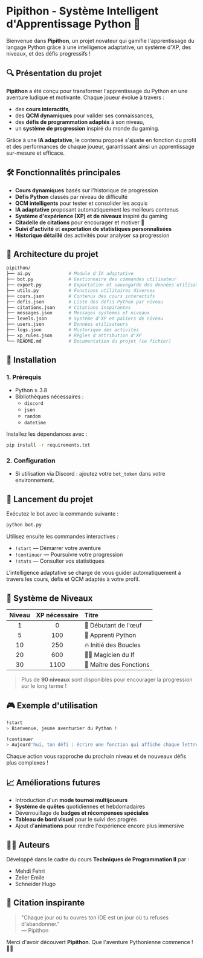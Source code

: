# Pipithon - Système Intelligent d'Apprentissage Python 🚀

Bienvenue dans **Pipithon**, un projet novateur qui gamifie l'apprentissage du langage Python grâce à une intelligence adaptative, un système d'XP, des niveaux, et des défis progressifs !

## 🔍 Présentation du projet
**Pipithon** a été conçu pour transformer l'apprentissage du Python en une aventure ludique et motivante. Chaque joueur évolue à travers :

- des **cours interactifs**,
- des **QCM dynamiques** pour valider ses connaissances,
- des **défis de programmation adaptés** à son niveau,
- un **système de progression** inspiré du monde du gaming.

Grâce à une **IA adaptative**, le contenu proposé s'ajuste en fonction du profil et des performances de chaque joueur, garantissant ainsi un apprentissage sur-mesure et efficace.

## 🛠️ Fonctionnalités principales
- **Cours dynamiques** basés sur l'historique de progression
- **Défis Python** classés par niveau de difficulté
- **QCM intelligents** pour tester et consolider les acquis
- **IA adaptative** proposant automatiquement les meilleurs contenus
- **Système d'expérience (XP) et de niveaux** inspiré du gaming
- **Citadelle de citations** pour encourager et motiver 🌈
- **Suivi d'activité** et **exportation de statistiques personnalisées**
- **Historique détaillé** des activités pour analyser sa progression

## 📁 Architecture du projet
```bash
pipithon/
├── ai.py              # Module d'IA adaptative
├── bot.py             # Gestionnaire des commandes utilisateur
├── export.py          # Exportation et sauvegarde des données utilisateur
├── utils.py           # Fonctions utilitaires diverses
├── cours.json         # Contenus des cours interactifs
├── defis.json         # Liste des défis Python par niveau
├── citations.json     # Citations inspirantes
├── messages.json      # Messages systèmes et niveaux
├── levels.json        # Système d'XP et paliers de niveau
├── users.json         # Données utilisateurs
├── logs.json          # Historique des activités
├── xp_rules.json      # Règles d'attribution d'XP
└── README.md          # Documentation du projet (ce fichier)
```

## 🔧 Installation

### 1. Prérequis
- Python ≥ 3.8
- Bibliothèques nécessaires :
  - `discord`
  - `json`
  - `random`
  - `datetime`

Installez les dépendances avec :

```bash
pip install -r requirements.txt
```

### 2. Configuration
- Si utilisation via Discord : ajoutez votre `bot_token` dans votre environnement.

## 🚀 Lancement du projet
Exécutez le bot avec la commande suivante :

```bash
python bot.py
```

Utilisez ensuite les commandes interactives :

- `!start` — Démarrer votre aventure
- `!continuer` — Poursuivre votre progression
- `!stats` — Consulter vos statistiques

L'intelligence adaptative se charge de vous guider automatiquement à travers les cours, défis et QCM adaptés à votre profil.

## 💎 Système de Niveaux
| Niveau | XP nécessaire | Titre |
|:------:|:-------------:|:------|
| 1      | 0             | 🐣 Débutant de l'œuf |
| 5      | 100           | 🐍 Apprenti Python |
| 10     | 250           | 🔥 Initié des Boucles |
| 20     | 600           | 🧙‍♂️ Magicien du If |
| 30     | 1100          | 🤖 Maître des Fonctions |

> Plus de **90 niveaux** sont disponibles pour encourager la progression sur le long terme !

## 🎮 Exemple d'utilisation
```bash
!start
> Bienvenue, jeune aventurier du Python !

!continuer
> Aujourd'hui, ton défi : écrire une fonction qui affiche chaque lettre d'un mot...
```
Chaque action vous rapproche du prochain niveau et de nouveaux défis plus complexes !

## 📈 Améliorations futures
- Introduction d'un **mode tournoi multijoueurs**
- **Système de quêtes** quotidiennes et hebdomadaires
- Déverrouillage de **badges et récompenses spéciales**
- **Tableau de bord visuel** pour le suivi des progrès
- Ajout d'**animations** pour rendre l'expérience encore plus immersive

## 👨‍💻 Auteurs
Développé dans le cadre du cours **Techniques de Programmation II** par :

- Mehdi Fehri
- Zeller Emile
- Schneider Hugo

## 📜 Citation inspirante
> "Chaque jour où tu ouvres ton IDE est un jour où tu refuses d'abandonner."  
> — Pipithon

Merci d'avoir découvert **Pipithon**. Que l'aventure Pythonienne commence ! 🚀🐍
